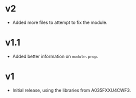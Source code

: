 # v2
- Added more files to attempt to fix the module.

# v1.1
- Added better information on `module.prop`.

# v1

- Initial release, using the libraries from A035FXXU4CWF3.